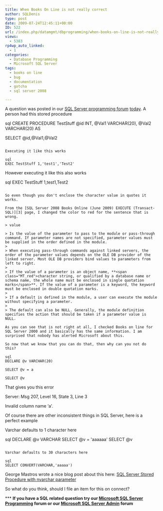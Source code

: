 ```yaml
---
title: When Books On Line is not really correct
author: SQLDenis
type: post
date: 2009-07-24T12:45:11+00:00
ID: 522
url: /index.php/datamgmt/dbprogramming/when-books-on-line-is-not-really-correct/
views:
  - 5383
rp4wp_auto_linked:
  - 1
categories:
  - Database Programming
  - Microsoft SQL Server
tags:
  - books on line
  - bug
  - documentation
  - gotcha
  - sql server 2008

---
```

A question was posted in our [SQL Server programming forum][1] [today][2]. A person had this stored procedure

sql
CREATE PROCEDURE TestStuff
@id INT,
@Val1 VARCHAR(20),
@Val2 VARCHAR(20)
AS
 
SELECT @id,@Val1,@Val2
```

Executing it like this works

sql
EXEC TestStuff 1,'test1','Test2'
```

However executing it like this also works

sql
EXEC TestStuff 1,test1,Test2
```

So even though you don't enclose the character value in quotes it works.

From the [SQL Server 2008 Books Online (June 2009) EXECUTE (Transact-SQL)][3] page, I changed the color to red for the sentence that is wrong.

> value
  
> Is the value of the parameter to pass to the module or pass-through command. If parameter names are not specified, parameter values must be supplied in the order defined in the module.
> 
> When executing pass-through commands against linked servers, the order of the parameter values depends on the OLE DB provider of the linked server. Most OLE DB providers bind values to parameters from left to right.
> 
> If the value of a parameter is an object name, **<span class="MT_red">character string, or qualified by a database name or schema name, the whole name must be enclosed in single quotation marks</span>**. If the value of a parameter is a keyword, the keyword must be enclosed in double quotation marks.
> 
> If a default is defined in the module, a user can execute the module without specifying a parameter.
> 
> The default can also be NULL. Generally, the module definition specifies the action that should be taken if a parameter value is NULL.

As you can see that is not right at all, I checked Books on line for SQL Server 2000 and it basically has the same information. I am surprised that nobody has alerted Microsoft about this.

So now that we know that you can do that, then why can you not do this?

sql
DECLARE @v VARCHAR(20)
 
SELECT @v = a
 
SELECT @v
```

That gives you this error
  
Server: Msg 207, Level 16, State 3, Line 3
  
Invalid column name &#8216;a'.

Of course there are other inconsistent things in SQL Server, here is a perfect example

Varchar defaults to 1 character here

sql
DECLARE @v VARCHAR
SELECT @v = 'aaaaaa'
SELECT @v
```

Varchar defaults to 30 characters here

sql
SELECT CONVERT(VARCHAR,'aaaaa')
```

George Mastros wrote a nice blog post about this here: [SQL Server Stored Procedure with nvarchar parameter][4]

So what do you think, should I file an item for this on connect?



\*** **If you have a SQL related question try our [Microsoft SQL Server Programming][1] forum or our [Microsoft SQL Server Admin][5] forum**<ins></ins>

 [1]: http://forum.ltd.local/viewforum.php?f=17
 [2]: http://forum.ltd.local/viewtopic.php?f=17&t=6856
 [3]: http://msdn.microsoft.com/en-us/library/ms188332.aspx
 [4]: /index.php/DataMgmt/DataDesign/sql-server-stored-procedure-with-nvarcha
 [5]: http://forum.ltd.local/viewforum.php?f=22